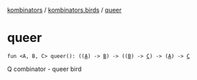 [kombinators](../index.md) / [kombinators.birds](index.md) / [queer](./queer.md)

# queer

`fun <A, B, C> queer(): ((`[`A`](queer.md#A)`) -> `[`B`](queer.md#B)`) -> ((`[`B`](queer.md#B)`) -> `[`C`](queer.md#C)`) -> (`[`A`](queer.md#A)`) -> `[`C`](queer.md#C)

Q combinator - queer bird

